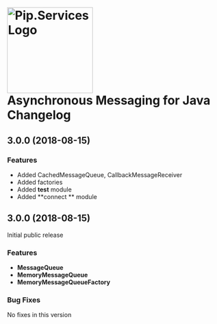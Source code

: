 # <img src="https://uploads-ssl.webflow.com/5ea5d3315186cf5ec60c3ee4/5edf1c94ce4c859f2b188094_logo.svg" alt="Pip.Services Logo" width="200"> <br/> Asynchronous Messaging for Java Changelog

## <a name="3.0.0"></a> 3.0.0 (2018-08-15)
### Features
* Added CachedMessageQueue, CallbackMessageReceiver
* Added factories
* Added **test** module
* Added **connect ** module

## <a name="3.0.0"></a> 3.0.0 (2018-08-15)

Initial public release

### Features
- **MessageQueue** 
- **MemoryMessageQueue**
- **MemoryMessageQueueFactory**

### Bug Fixes
No fixes in this version

